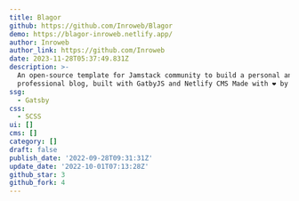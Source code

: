 ```yaml
---
title: Blagor
github: https://github.com/Inroweb/Blagor
demo: https://blagor-inroweb.netlify.app/
author: Inroweb
author_link: https://github.com/Inroweb
date: 2023-11-28T05:37:49.831Z
description: >-
  An open-source template for Jamstack community to build a personal and
  professional blog, built with GatbyJS and Netlify CMS Made with ❤ by Inroweb
ssg:
  - Gatsby
css:
  - SCSS
ui: []
cms: []
category: []
draft: false
publish_date: '2022-09-28T09:31:31Z'
update_date: '2022-10-01T07:13:28Z'
github_star: 3
github_fork: 4
---
```

